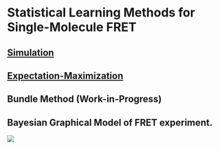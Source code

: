 Statistical Learning Methods for Single-Molecule FRET
====
## [Simulation](https://github.com/krhaas/FRET/tree/master/EM)

## [Expectation-Maximization](https://github.com/krhaas/FRET/tree/master/FRM)

## Bundle Method (Work-in-Progress)

## Bayesian Graphical Model of FRET experiment.
![](https://github.com/krhaas/FRET/blob/master/FRETdiagram2.png)


